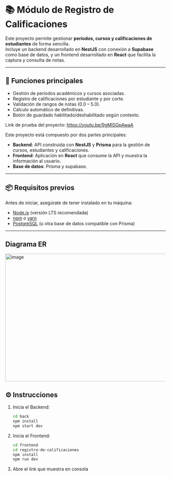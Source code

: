 # 📚 Módulo de Registro de Calificaciones

Este proyecto permite gestionar **períodos, cursos y calificaciones de estudiantes** de forma sencilla.  
Incluye un backend desarrollado en **NestJS** con conexión a **Supabase** como base de datos, y un frontend desarrollado en **React** que facilita la captura y consulta de notas.

---

## 🚀 Funciones principales

- Gestión de períodos académicos y cursos asociadas.  
- Registro de calificaciones por estudiante y por corte.  
- Validación de rangos de notas (0.0 – 5.0).  
- Cálculo automático de definitivas.  
- Botón de guardado habilitado/deshabilitado según contexto.

Link de prueba del proyecto: https://youtu.be/9gMISGpAwaA

Este proyecto está compuesto por dos partes principales:

- **Backend**: API construida con **NestJS** y **Prisma** para la gestión de cursos, estudiantes y calificaciones.
- **Frontend**: Aplicación en **React** que consume la API y muestra la información al usuario.
- **Base de datos**: Prisma y supabase.

---

## 📦 Requisitos previos

Antes de iniciar, asegúrate de tener instalado en tu máquina:

- [Node.js](https://nodejs.org/) (versión LTS recomendada)
- [npm](https://www.npmjs.com/) o [yarn](https://yarnpkg.com/)
- [PostgreSQL](https://www.postgresql.org/) (u otra base de datos compatible con Prisma)

---

## Diagrama ER

<img width="990" height="400" alt="image" src="https://github.com/user-attachments/assets/93c4070b-1d1f-4122-a00f-112ccf167d6f" />


## ⚙️ Instrucciones

1. Inicia el Backend:
   ```bash
   cd back
   npm install
   npm start dev

2. Inicia el Frontend:
   ```bash
   cd frontend
   cd registro-de-calificaciones
   npm install
   npm run dev

3. Abre el link que muestra en consola
